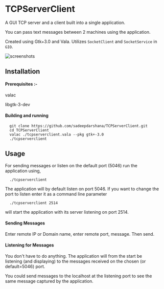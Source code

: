 # TCPServerClient
A GUI TCP server and a client built into a single application. 

You can pass text messages between 2 machines using the application.

Created using Gtk+3.0 and Vala. Utilizes `SocketClient` and `SocketService` in `GIO`.

![screenshots](http://darshanasadeep.com/tcpss.png)

## Installation

#### Prerequisites :-

valac

libgtk-3-dev

#### Building and running

      git clone https://github.com/sadeepdarshana/TCPServerClient.git
      cd TCPServerClient
      valac ./tcpserverclient.vala --pkg gtk+-3.0
      ./tcpserverclient

## Usage

For sending messages or listen on the default port (5046) run the application using,

      ./tcpserverclient
The application will by default listen on port 5046. If you want to change the port to listen enter it as a command line parameter

      ./tcpserverclient 2514
      
will start the application with its server listening on port 2514.

#### Sending Messages

Enter remote IP or Domain name, enter remote port, message. Then send.

#### Listening for Messages

You don't have to do anything. The application will from the start be listening (and displaying) to the messages received on the chosen (or default=5046) port.

You could send messages to the localhost at the listening port to see the same message captured by the application.
